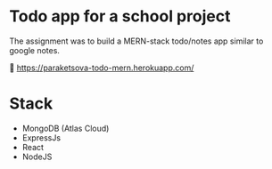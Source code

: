 # Todo app for a school project

The assignment was to build a MERN-stack todo/notes app similar to google notes.

:link: https://paraketsova-todo-mern.herokuapp.com/

# Stack

- MongoDB (Atlas Cloud)
- ExpressJs
- React
- NodeJS
